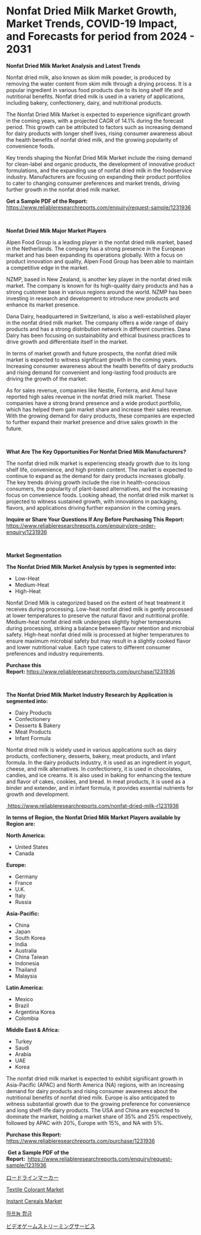 <p><h1>Nonfat Dried Milk Market Growth, Market Trends, COVID-19 Impact, and Forecasts for period from 2024 - 2031</h1></p><p><strong>Nonfat Dried Milk Market Analysis and Latest Trends</strong></p>
<p><p>Nonfat dried milk, also known as skim milk powder, is produced by removing the water content from skim milk through a drying process. It is a popular ingredient in various food products due to its long shelf life and nutritional benefits. Nonfat dried milk is used in a variety of applications, including bakery, confectionery, dairy, and nutritional products.</p><p>The Nonfat Dried Milk Market is expected to experience significant growth in the coming years, with a projected CAGR of 14.1% during the forecast period. This growth can be attributed to factors such as increasing demand for dairy products with longer shelf lives, rising consumer awareness about the health benefits of nonfat dried milk, and the growing popularity of convenience foods.</p><p>Key trends shaping the Nonfat Dried Milk Market include the rising demand for clean-label and organic products, the development of innovative product formulations, and the expanding use of nonfat dried milk in the foodservice industry. Manufacturers are focusing on expanding their product portfolios to cater to changing consumer preferences and market trends, driving further growth in the nonfat dried milk market.</p></p>
<p><strong>Get a Sample PDF of the Report:&nbsp;</strong> <a href="https://www.reliableresearchreports.com/enquiry/request-sample/1231936">https://www.reliableresearchreports.com/enquiry/request-sample/1231936</a></p>
<p>&nbsp;</p>
<p><strong>Nonfat Dried Milk Major Market Players</strong></p>
<p><p>Alpen Food Group is a leading player in the nonfat dried milk market, based in the Netherlands. The company has a strong presence in the European market and has been expanding its operations globally. With a focus on product innovation and quality, Alpen Food Group has been able to maintain a competitive edge in the market.</p><p>NZMP, based in New Zealand, is another key player in the nonfat dried milk market. The company is known for its high-quality dairy products and has a strong customer base in various regions around the world. NZMP has been investing in research and development to introduce new products and enhance its market presence.</p><p>Dana Dairy, headquartered in Switzerland, is also a well-established player in the nonfat dried milk market. The company offers a wide range of dairy products and has a strong distribution network in different countries. Dana Dairy has been focusing on sustainability and ethical business practices to drive growth and differentiate itself in the market.</p><p>In terms of market growth and future prospects, the nonfat dried milk market is expected to witness significant growth in the coming years. Increasing consumer awareness about the health benefits of dairy products and rising demand for convenient and long-lasting food products are driving the growth of the market.</p><p>As for sales revenue, companies like Nestle, Fonterra, and Amul have reported high sales revenue in the nonfat dried milk market. These companies have a strong brand presence and a wide product portfolio, which has helped them gain market share and increase their sales revenue. With the growing demand for dairy products, these companies are expected to further expand their market presence and drive sales growth in the future.</p></p>
<p>&nbsp;</p>
<p><strong>What Are The Key Opportunities For Nonfat Dried Milk Manufacturers?</strong></p>
<p><p>The nonfat dried milk market is experiencing steady growth due to its long shelf life, convenience, and high protein content. The market is expected to continue to expand as the demand for dairy products increases globally. The key trends driving growth include the rise in health-conscious consumers, the popularity of plant-based alternatives, and the increasing focus on convenience foods. Looking ahead, the nonfat dried milk market is projected to witness sustained growth, with innovations in packaging, flavors, and applications driving further expansion in the coming years.</p></p>
<p><strong>Inquire or Share Your Questions If Any Before Purchasing This Report:</strong> <a href="https://www.reliableresearchreports.com/enquiry/pre-order-enquiry/1231936">https://www.reliableresearchreports.com/enquiry/pre-order-enquiry/1231936</a></p>
<p>&nbsp;</p>
<p><strong>Market Segmentation</strong></p>
<p><strong>The Nonfat Dried Milk Market Analysis by types is segmented into:</strong></p>
<p><ul><li>Low-Heat</li><li>Medium-Heat</li><li>High-Heat</li></ul></p>
<p><p>Nonfat Dried Milk is categorized based on the extent of heat treatment it receives during processing. Low-heat nonfat dried milk is gently processed at lower temperatures to preserve the natural flavor and nutritional profile. Medium-heat nonfat dried milk undergoes slightly higher temperatures during processing, striking a balance between flavor retention and microbial safety. High-heat nonfat dried milk is processed at higher temperatures to ensure maximum microbial safety but may result in a slightly cooked flavor and lower nutritional value. Each type caters to different consumer preferences and industry requirements.</p></p>
<p><strong>Purchase this Report:&nbsp;</strong><a href="https://www.reliableresearchreports.com/purchase/1231936">https://www.reliableresearchreports.com/purchase/1231936</a></p>
<p>&nbsp;</p>
<p><strong>The Nonfat Dried Milk Market Industry Research by Application is segmented into:</strong></p>
<p><ul><li>Dairy Products</li><li>Confectionery</li><li>Desserts & Bakery</li><li>Meat Products</li><li>Infant Formula</li></ul></p>
<p><p>Nonfat dried milk is widely used in various applications such as dairy products, confectionery, desserts, bakery, meat products, and infant formula. In the dairy products industry, it is used as an ingredient in yogurt, cheese, and milk alternatives. In confectionery, it is used in chocolates, candies, and ice creams. It is also used in baking for enhancing the texture and flavor of cakes, cookies, and bread. In meat products, it is used as a binder and extender, and in infant formula, it provides essential nutrients for growth and development.</p></p>
<p><a href="https://www.reliableresearchreports.com/nonfat-dried-milk-r1231936">&nbsp;https://www.reliableresearchreports.com/nonfat-dried-milk-r1231936</a></p>
<p><strong>In terms of Region, the Nonfat Dried Milk Market Players available by Region are:</strong></p>
<p>
    <p> <strong> North America: </strong>
        <ul>
            <li>United States</li>
            <li>Canada</li>
        </ul>
        </p> 
    <p> <strong> Europe: </strong>
        <ul>
            <li>Germany</li>
            <li>France</li>
            <li>U.K.</li>
            <li>Italy</li>
            <li>Russia</li>
        </ul>
        </p> 
    <p> <strong> Asia-Pacific: </strong>
        <ul>
            <li>China</li>
            <li>Japan</li>
            <li>South Korea</li>
            <li>India</li>
            <li>Australia</li>
            <li>China Taiwan</li>
            <li>Indonesia</li>
            <li>Thailand</li>
            <li>Malaysia</li>
        </ul>
        </p> 
    <p> <strong> Latin America: </strong>
        <ul>
            <li>Mexico</li>
            <li>Brazil</li>
            <li>Argentina Korea</li>
            <li>Colombia</li>
        </ul>
        </p> 
    <p> <strong> Middle East & Africa: </strong>
        <ul>
            <li>Turkey</li>
            <li>Saudi</li>
            <li>Arabia</li>
            <li>UAE</li>
            <li>Korea</li>
        </ul>
    </p>
    </p>
<p><p>The nonfat dried milk market is expected to exhibit significant growth in Asia-Pacific (APAC) and North America (NA) regions, with an increasing demand for dairy products and rising consumer awareness about the nutritional benefits of nonfat dried milk. Europe is also anticipated to witness substantial growth due to the growing preference for convenience and long shelf-life dairy products. The USA and China are expected to dominate the market, holding a market share of 35% and 25% respectively, followed by APAC with 20%, Europe with 15%, and NA with 5%.</p></p>
<p><strong>Purchase this Report: </strong><a href="https://www.reliableresearchreports.com/purchase/1231936">https://www.reliableresearchreports.com/purchase/1231936</a></p>
<p>&nbsp;<strong>Get a Sample PDF of the Report:&nbsp;&nbsp;</strong><a href="https://www.reliableresearchreports.com/enquiry/request-sample/1231936">https://www.reliableresearchreports.com/enquiry/request-sample/1231936</a></p>
<p><strong></strong></p>
<p><p><a href="https://github.com/bucuel854722/Market-Research-Report-List-1/blob/main/456414418822.md">ロードラインマーカー</a></p><p><a href="https://issuu.com/reportprime-2/docs/textile-colorant-market-size-2030.pptx">Textile Colorant Market</a></p><p><a href="https://github.com/fiixsa/Market-Research-Report-List-2/blob/main/instant-cereals-market.md">Instant Cereals Market</a></p><p><a href="https://medium.com/@hershelkris/%ED%95%98%ED%94%84%EB%8A%84-%ED%95%A9%EA%B8%88-%EC%8B%9C%EC%9E%A5-%EB%8F%99%ED%96%A5-%EB%B0%8F-%EC%8B%9C%EC%9E%A5-%EB%B6%84%EC%84%9D%EC%9D%80-2024-2031%EB%85%84-%EA%B8%B0%EA%B0%84%EC%9D%84-%EC%98%88%EC%83%81%ED%95%A9%EB%8B%88%EB%8B%A4-bec08834801f">하프늄 합금</a></p><p><a href="https://medium.com/@alletty768546/%E3%83%93%E3%83%87%E3%82%AA%E3%82%B2%E3%83%BC%E3%83%A0%E3%82%B9%E3%83%88%E3%83%AA%E3%83%BC%E3%83%9F%E3%83%B3%E3%82%B0%E3%82%B5%E3%83%BC%E3%83%93%E3%82%B9%E3%81%AE%E5%B8%82%E5%A0%B4%E8%A6%8F%E6%A8%A1-cagr-%E3%83%88%E3%83%AC%E3%83%B3%E3%83%892024%E5%B9%B4%E3%81%8B%E3%82%892030%E5%B9%B4-8af71a9106ef">ビデオゲームストリーミングサービス</a></p></p>